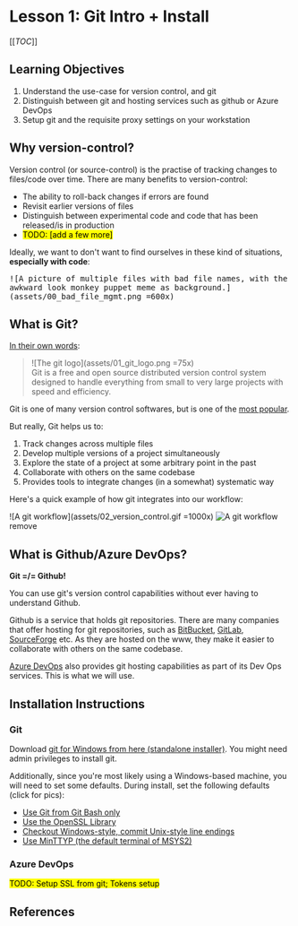 # Lesson 1: Git Intro + Install

[[_TOC_]]

## Learning Objectives

1. Understand the use-case for version control, and git
2. Distinguish between git and hosting services such as github or Azure DevOps
3. Setup git and the requisite proxy settings on your workstation

## Why version-control?

Version control (or source-control) is the practise of tracking changes to files/code over time. There are many benefits to version-control:
+ The ability to roll-back changes if errors are found 
+ Revisit earlier versions of files
+ Distinguish between experimental code and code that has been released/is in production
+ <mark>TODO: [add a few more]</mark>


Ideally, we want to don't want to find ourselves in these kind of situations, **especially with code**:


<kbd>

![A picture of multiple files with bad file names, with the awkward look monkey puppet meme as background.](assets/00_bad_file_mgmt.png =600x)

</kbd>

## What is Git?

[In their own words](https://git-scm.com/):
> ![The git logo](assets/01_git_logo.png =75x)<br> Git is a free and open source distributed version control system designed to handle everything from small to very large projects with speed and efficiency.
> 

Git is one of many version control softwares, but is one of the [most popular](https://rhodecode.com/insights/version-control-systems-2016#:~:text=To%20sum%20this%20up%3A,Mozilla%2C%20Nginx%2C%20and%20NetBeans.).

But really, Git helps us to:
1. Track changes across multiple files
2. Develop multiple versions of a project simultaneously
3. Explore the state of a project at some arbitrary point in the past
4. Collaborate with others on the same codebase
5. Provides tools to integrate changes (in a somewhat) systematic way

Here's a quick example of how git integrates into our workflow:

![A git workflow](assets/02_version_control.gif =1000x)
![A git workflow](assets/02_version_control.gif ) remove


## What is Github/Azure DevOps?
**Git =/= Github!**

You can use git's version control capabilities without ever having to understand Github.

Github is a service that holds git repositories. There are many companies  that offer hosting for git repositories, such as [BitBucket](https://bitbucket.org/product), [GitLab](https://about.gitlab.com/), [SourceForge](https://sourceforge.net/) etc.  As they are hosted on the www, they make it easier to collaborate with others on the same codebase. 

[Azure DevOps](https://azure.microsoft.com/en-us/services/devops/) also provides git hosting capabilities as part of its Dev Ops services. This is what we will use.

## Installation Instructions


### Git
Download [git for Windows from here (standalone installer)](https://git-scm.com/download/win). You might need admin privileges to install git. 

Additionally, since you're most likely using a Windows-based machine, you will need to set some defaults. During install, set the following defaults (click for pics):

+ [Use Git from Git Bash only](assets/03_git_install.png)
+ [Use the OpenSSL Library](assets/04_git_install.png)
+ [Checkout Windows-style, commit Unix-style line endings](assets/05_git_install.png)
+ [Use MinTTYP (the default terminal of MSYS2)](assets/06_git_install.jpg)


### Azure DevOps

<mark>TODO: Setup SSL from git; Tokens setup</mark>

## References


